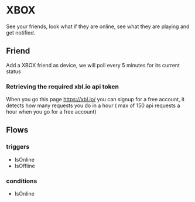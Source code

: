 # XBOX

See your friends, look what if they are online, see what they are playing and get notified.

## Friend

Add a XBOX friend as device, we will poll every 5 minutes for its current status

### Retrieving the required xbl.io api token

When you go this page https://xbl.io/ you can signup for a free account, it detects how many requests you do in a hour ( max of 150 api requests a hour when you go for a free account)

## Flows

### triggers

- IsOnline
- IsOffline

### conditions

- IsOnline
